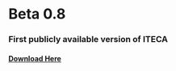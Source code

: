 # Beta 0.8

### First publicly available version of ITECA

#### [Download Here](https://www.curseforge.com/minecraft/modpacks/is-this-even-create-anymore/files/6249756)
